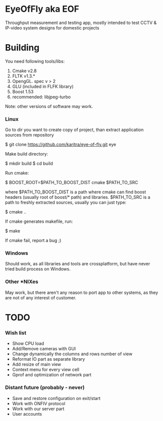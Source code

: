
EyeOfFly aka EOF 
========

Throughput measurement and testing app, mostly intended to test CCTV & IP-video system designs 
for domestic projects

Building
========

You need following tools/libs:
1. Cmake v2.8
2. FLTK v1.3.*
3. OpengGL. spec v > 2
4. GLU (included in FLFK library)
5. Boost 1.53
6. recommended: libjpeg-turbo

Note: other versions of software may work.

### Linux

Go to dir you want to create copy of project, than
extract application sources from repository

$ git clone  https://github.com/karitra/eye-of-fly.git eye

Make build directory:

$ mkdir build
$ cd build

Run cmake:

$ BOOST_ROOT=$PATH_TO_BOOST_DIST cmake $PATH_TO_SRC

where $PATH_TO_BOOST_DIST is a path where cmake can find boost headers (usually root of boost/* path) and libraries. $PATH_TO_SRC is a path to freshly extracted sources, usually you can just type: 

$ cmake ..

If cmake generates makefile, run:

$ make

If cmake fail, report a bug ;)

### Windows

Should work, as all libraries and tools are crossplatform, but
have never tried build process on Windows.

### Other *NIXes

May work, but there aren't any reason to port app to other systems,
as they are not of any interest of customer.

TODO
====

### Wish list

* Show CPU load
* Add/Remove cameras with GUI
* Change dynamically the columns and rows number of view
* Reformat IO part as separate library
* Add resize of main view
* Context menu for every view cell
* Gprof and optimization of network part

### Distant future (probably - never)

* Save and restore configuration on exit/start
* Work with ONFIV protocol
* Work with our server part
* User accounts

